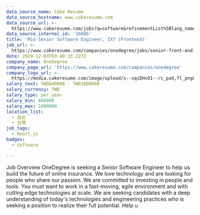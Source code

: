 ```yaml
---
data_source_name: Cake Resume
data_source_hostname: www.cakeresume.com
data_source_url: >-
  https://www.cakeresume.com/jobs?q=software&refinementList%5Blang_name%5D%5B0%5D=English&refinementList%5Bsalary_type%5D=per_year&range%5Bsalary_range%5D%5Bmin%5D=1000000&page=2
data_source_internal_id: '16086'
title: 'Mid-Senior Software Engineer, IXT (Frontend)'
job_url: >-
  https://www.cakeresume.com/companies/onedegree/jobs/senior-front-end-engineer-can-work-after-year
date: 2019-12-03T03:49:33.227Z
company_name: OneDegree
company_page_url: 'https://www.cakeresume.com/companies/onedegree'
company_logo_url: >-
  https://media.cakeresume.com/image/upload/s--xqiEHvO1--/c_pad,fl_png8,h_200,w_200/v1578296147/zhabcskfo2ifv72dmwtx.png
salary_text: TWD840000 - TWD1800000
salary_currency: TWD
salary_type: per_year
salary_min: 840000
salary_max: 1800000
location_list:
  - 台北
  - 台灣
job_tags:
  - React.js
badges:
  - Software

---
```


Job Overview OneDegree is seeking a Senior Software Engineer to help us build the future of online insurance. We love technology and are looking for people who share our passion. We are committed to investing in people and tools. You must want to work in a fast-moving, agile environment and with cutting edge technologies at scale. We are seeking candidates with a deep understanding of today's technologies and engineering practices who is seeking a position to realize their full potential. Help u